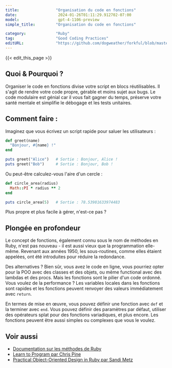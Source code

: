```yaml
---
title:                "Organisation du code en fonctions"
date:                  2024-01-26T01:11:29.912702-07:00
model:                 gpt-4-1106-preview
simple_title:         "Organisation du code en fonctions"

category:             "Ruby"
tag:                  "Good Coding Practices"
editURL:              "https://github.com/dogweather/forkful/blob/master/content/fr/ruby/organizing-code-into-functions.md"
---
```


{{< edit_this_page >}}

## Quoi & Pourquoi ?
Organiser le code en fonctions divise votre script en blocs réutilisables. Il s'agit de rendre votre code propre, gérable et moins sujet aux bugs. Le code modulaire est génial car il vous fait gagner du temps, préserve votre santé mentale et simplifie le débogage et les tests unitaires.

## Comment faire :
Imaginez que vous écrivez un script rapide pour saluer les utilisateurs :

```Ruby
def greet(name)
  "Bonjour, #{name} !"
end

puts greet("Alice")   # Sortie : Bonjour, Alice !
puts greet("Bob")     # Sortie : Bonjour, Bob !
```

Ou peut-être calculez-vous l'aire d'un cercle :

```Ruby
def circle_area(radius)
  Math::PI * radius ** 2
end

puts circle_area(5)   # Sortie : 78.53981633974483
```

Plus propre et plus facile à gérer, n'est-ce pas ?

## Plongée en profondeur
Le concept de fonctions, également connu sous le nom de méthodes en Ruby, n'est pas nouveau - il est aussi vieux que la programmation elle-même. Revenant aux années 1950, les sous-routines, comme elles étaient appelées, ont été introduites pour réduire la redondance.

Des alternatives ? Bien sûr, vous avez le code en ligne, vous pourriez opter pour la POO avec des classes et des objets, ou même functional avec des lambdas et des procs. Mais les fonctions sont le pilier d'un code ordonné. Vous voulez de la performance ? Les variables locales dans les fonctions sont rapides et les fonctions peuvent renvoyer des valeurs immédiatement avec `return`.

En termes de mise en œuvre, vous pouvez définir une fonction avec `def` et la terminer avec `end`. Vous pouvez définir des paramètres par défaut, utiliser des opérateurs splat pour des fonctions variadiques, et plus encore. Les fonctions peuvent être aussi simples ou complexes que vous le voulez.

## Voir aussi
- [Documentation sur les méthodes de Ruby](https://ruby-doc.org/core-2.7.0/Method.html)
- [Learn to Program par Chris Pine](https://pine.fm/LearnToProgram/)
- [Practical Object-Oriented Design in Ruby par Sandi Metz](https://www.poodr.com/)
